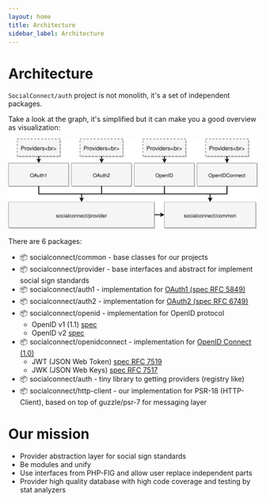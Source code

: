 ```yaml
---
layout: home
title: Architecture
sidebar_label: Architecture
---
```


# Architecture

`SocialConnect/auth` project is not monolith, it's a set of independent packages.

Take a look at the graph, it's simplified but it can make you a good overview as visualization:

![](./diagrams/packages-architecture.svg)

There are 6 packages:

- 📦 socialconnect/common - base classes for our projects
- 📦 socialconnect/provider - base interfaces and abstract for implement social sign standards
- 📦 socialconnect/auth1 - implementation for [OAuth1 (spec RFC 5849)](https://tools.ietf.org/html/rfc5849) 
- 📦 socialconnect/auth2 - implementation for [OAuth2 (spec RFC 6749)](https://tools.ietf.org/html/rfc6749)
- 📦 socialconnect/openid - implementation for OpenID protocol
    - OpenID v1 (1.1) [spec](https://openid.net/specs/openid-authentication-1_1.html)
    - OpenID v2 [spec](http://openid.net/specs/openid-authentication-2_0.html)
- 📦 socialconnect/openidconnect - implementation for [OpenID Connect (1.0)](http://openid.net/specs/openid-connect-core-1_0.html#OpenID.Discovery)
    - JWT (JSON Web Token) [spec RFC 7519](https://tools.ietf.org/html/rfc7519)
    - JWK (JSON Web Keys) [spec RFC 7517](https://tools.ietf.org/html/rfc7517)
- 📦 socialconnect/auth - tiny library to getting providers (registry like)
- 📦 socialconnect/http-client - our implementation for PSR-18 (HTTP-Client), based on top of guzzle/psr-7 for messaging layer

# Our mission

- Provider abstraction layer for social sign standards
- Be modules and unify
- Use interfaces from PHP-FIG and allow user replace independent parts
- Provider high quality database with high code coverage and testing by stat analyzers
